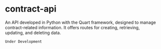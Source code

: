 # contract-api
 An API developed in Python with the Quart framework, designed to manage contract-related information. It offers routes for creating, retrieving, updating, and deleting data.

 `Under Development`
